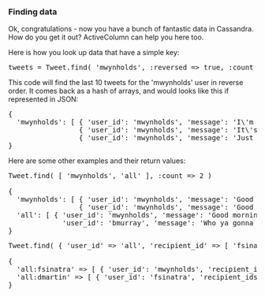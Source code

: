 ### Finding data

Ok, congratulations - now you have a bunch of fantastic data in Cassandra.  How do you get it out?  ActiveColumn can
help you here too.

Here is how you look up data that have a simple key:

<pre>
tweets = Tweet.find( 'mwynholds', :reversed => true, :count => 3 )
</pre>

This code will find the last 10 tweets for the 'mwynholds' user in reverse order.  It comes back as a hash of arrays,
and would looks like this if represented in JSON:

<pre>
{
  'mwynholds': [ { 'user_id': 'mwynholds', 'message': 'I\'m going to bed now' },
                 { 'user_id': 'mwynholds', 'message': 'It\'s lunch time' },
                 { 'user_id': 'mwynholds', 'message': 'Just woke up' } ]
}
</pre>

Here are some other examples and their return values:

<pre>
Tweet.find( [ 'mwynholds', 'all' ], :count => 2 )

{
  'mwynholds': [ { 'user_id': 'mwynholds', 'message': 'Good morning' },
                 { 'user_id': 'mwynholds', 'message': 'Good afternoon' } ],
  'all': [ { 'user_id': 'mwynholds', 'message': 'Good morning' },
             'user_id': 'bmurray', 'message': 'Who ya gonna call!' } ]
}
</pre>

<pre>
Tweet.find( { 'user_id' => 'all', 'recipient_id' => [ 'fsinatra', 'dmartin' ] }, :reversed => true, :count => 1 )

{
  'all:fsinatra' => [ { 'user_id': 'mwynholds', 'recipient_ids' => [ 'fsinatra', 'dmartin' ], 'message' => 'Here we come Vegas!' } ],
  'all:dmartin' => [ { 'user_id': 'fsinatra', 'recipient_ids' => [ 'dmartin' ], 'message' => 'Vegas was fun' } ]
}
</pre>